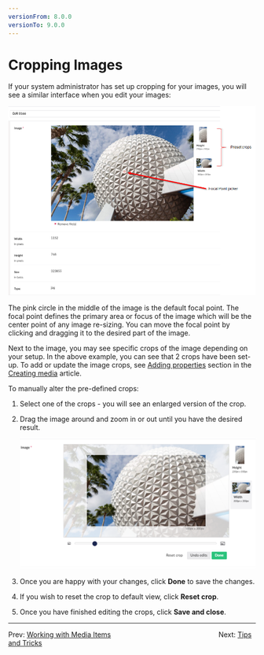 ```yaml
---
versionFrom: 8.0.0
versionTo: 9.0.0
---
```


# Cropping Images

If your system administrator has set up cropping for your images, you will see a similar interface when you edit your images:

![Options for editing images](images/cropping-images-v9.png)

The pink circle in the middle of the image is the default focal point. The focal point defines the primary area or focus of the image which will be the center point of any image re-sizing. You can move the focal point by clicking and dragging it to the desired part of the image.

Next to the image, you may see specific crops of the image depending on your setup. In the above example, you can see that 2 crops have been set-up. To add or update the image crops, see [Adding properties](../../../../Fundamentals/Data/Creating-Media/index.md#adding-properties) section in the [Creating media](../../../../Fundamentals/Data/Creating-Media/index.md) article.

To manually alter the pre-defined crops:

1. Select one of the crops - you will see an enlarged version of the crop.
2. Drag the image around and zoom in or out until you have the desired result.

    ![Editing a pre-defined crop](images/preset-crops-v9.png)
3. Once you are happy with your changes, click **Done** to save the changes.
4. If you wish to reset the crop to default view, click **Reset crop**.
5. Once you have finished editing the crops, click **Save and close**.

---

Prev: [Working with Media Items](../Working-with-Images-and-Files/index.md) &emsp; &emsp; &emsp; &emsp; &emsp; &emsp; &emsp; &emsp; &emsp; &emsp; &emsp; &emsp; Next: [Tips and Tricks](../../Tips-and-Tricks/index.md)
